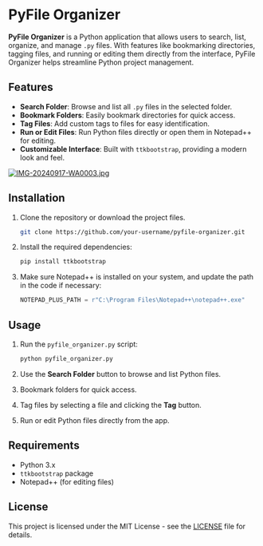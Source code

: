 
# PyFile Organizer

**PyFile Organizer** is a Python application that allows users to search, list, organize, and manage `.py` files. With features like bookmarking directories, tagging files, and running or editing them directly from the interface, PyFile Organizer helps streamline Python project management.

## Features

- **Search Folder**: Browse and list all `.py` files in the selected folder.
- **Bookmark Folders**: Easily bookmark directories for quick access.
- **Tag Files**: Add custom tags to files for easy identification.
- **Run or Edit Files**: Run Python files directly or open them in Notepad++ for editing.
- **Customizable Interface**: Built with `ttkbootstrap`, providing a modern look and feel.

[![IMG-20240917-WA0003.jpg](https://i.postimg.cc/L4tJFP94/IMG-20240917-WA0003.jpg)](https://postimg.cc/rzpVSKR7)


## Installation

1. Clone the repository or download the project files.
   
   ```bash
   git clone https://github.com/your-username/pyfile-organizer.git
   ```

2. Install the required dependencies:

   ```bash
   pip install ttkbootstrap
   ```

3. Make sure Notepad++ is installed on your system, and update the path in the code if necessary:
   
   ```python
   NOTEPAD_PLUS_PATH = r"C:\Program Files\Notepad++\notepad++.exe"
   ```

## Usage

1. Run the `pyfile_organizer.py` script:
   
   ```bash
   python pyfile_organizer.py
   ```

2. Use the **Search Folder** button to browse and list Python files.
3. Bookmark folders for quick access.
4. Tag files by selecting a file and clicking the **Tag** button.
5. Run or edit Python files directly from the app.

## Requirements

- Python 3.x
- `ttkbootstrap` package
- Notepad++ (for editing files)

## License

This project is licensed under the MIT License - see the [LICENSE](LICENSE) file for details.
